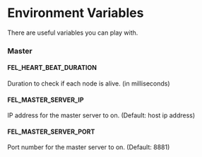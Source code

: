 # Environment Variables

There are useful variables you can play with.

### Master

#### FEL_HEART_BEAT_DURATION

Duration to check if each node is alive. (in milliseconds)

#### FEL_MASTER_SERVER_IP

IP address for the master server to on. (Default: host ip address)

#### FEL_MASTER_SERVER_PORT

Port number for the master server to on. (Default: 8881)
